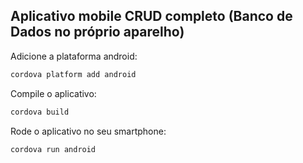 ## Aplicativo mobile CRUD completo (Banco de Dados no próprio aparelho)

Adicione a plataforma android:
```bash
cordova platform add android
```

Compile o aplicativo:
```bash
cordova build
```

Rode o aplicativo no seu smartphone:
```bash
cordova run android
```
